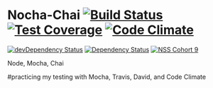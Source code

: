# Nocha-Chai [![Build Status](https://travis-ci.org/Capocaccia/Nocha-Chai.svg?branch=master)](https://travis-ci.org/Capocaccia/Nocha-Chai) [![Test Coverage](https://codeclimate.com/github/Capocaccia/Nocha-Chai/badges/coverage.svg)](https://codeclimate.com/github/Capocaccia/Nocha-Chai/coverage) [![Code Climate](https://codeclimate.com/github/Capocaccia/Nocha-Chai/badges/gpa.svg)](https://codeclimate.com/github/Capocaccia/Nocha-Chai)

[![devDependency Status](https://david-dm.org/capocaccia/Nocha-Chai/dev-status.svg)](https://david-dm.org/capocaccia/Nocha-Chai#info=devDependencies) [![Dependency Status](https://david-dm.org/capocaccia/Nocha-Chai.svg)](https://david-dm.org/capocaccia/Nocha-Chai) [![NSS Cohort 9](https://img.shields.io/badge/NSS-Cohort--9-ff69b4.svg)](http://www.nashvillesoftwareschool.com)

Node, Mocha, Chai


#practicing my testing with Mocha, Travis, David, and Code Climate
